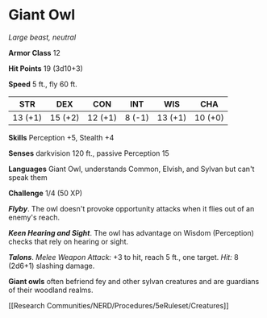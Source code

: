 # Giant Owl

*Large beast, neutral*

**Armor Class** 12

**Hit Points** 19 (3d10+3)

**Speed** 5 ft., fly 60 ft.

| STR     | DEX     | CON     | INT    | WIS     | CHA     |
|---------|---------|---------|--------|---------|---------|
| 13 (+1) | 15 (+2) | 12 (+1) | 8 (-1) | 13 (+1) | 10 (+0) |

**Skills** Perception +5, Stealth +4

**Senses** darkvision 120 ft., passive Perception 15

**Languages** Giant Owl, understands Common, Elvish, and Sylvan but can't speak them

**Challenge** 1/4 (50 XP)

***Flyby***. The owl doesn't provoke opportunity attacks when it flies out of an enemy's reach.

***Keen Hearing and Sight***. The owl has advantage on Wisdom (Perception) checks that rely on hearing or sight.


***Talons***. *Melee Weapon Attack:* +3 to hit, reach 5 ft., one target. *Hit:* 8 (2d6+1) slashing damage.

**Giant owls** often befriend fey and other sylvan creatures and are guardians of their woodland realms.


[[Research Communities/NERD/Procedures/5eRuleset/Creatures]]